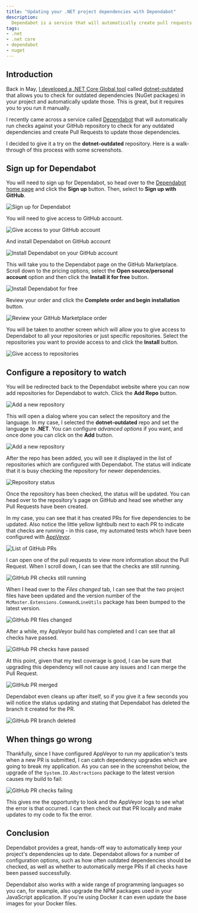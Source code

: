 ```yaml
---
title: "Updating your .NET project dependencies with Dependabot"
description:
  Dependabot is a service that will automatically create pull requests to update outdated dependencies in your .NET projects.
tags:
- .net
- .net core
- dependabot
- nuget
---
```


## Introduction

Back in May, [I developed a .NET Core Global tool](/blog/may-2018-month-of-shipping/) called [dotnet-outdated](https://github.com/jerriep/dotnet-outdated) that allows you to check for outdated dependencies (NuGet packages) in your project and automatically update those. This is great, but it requires you to you run it manually.

I recently came across a service called [Dependabot](https://dependabot.com/) that will automatically run checks against your GitHub repository to check for any outdated dependencies and create Pull Requests to update those dependencies.

I decided to give it a try on the **dotnet-outdated** repository. Here is a walk-through of this process with some screenshots.

## Sign up for Dependabot

You will need to sign up for Dependabot, so head over to the [Dependabot home page](https://dependabot.com/) and click the **Sign up** button. Then, select to **Sign up with GitHub**.

![Sign up for Dependabot](/images/blog/2018-09-12-updating-net-dependencies-dependabot/signup.png)

You will need to give access to GitHub account.

![Give access to your GitHub account](/images/blog/2018-09-12-updating-net-dependencies-dependabot/github-authorize.png)

And install Dependabot on GitHub account

![Install Dependabot on your GitHub account](/images/blog/2018-09-12-updating-net-dependencies-dependabot/install-dependabot-to-github-account.png)

This will take you to the Dependabot page on the GitHub Marketplace. Scroll down to the pricing options, select the **Open source/personal account** option and then click the **Install it for free** button.

![Install Dependabot for free](/images/blog/2018-09-12-updating-net-dependencies-dependabot/install-dependabot-for-free.png)

Review your order and click the **Complete order and begin installation** button.

![Review your GitHub Marketplace order](/images/blog/2018-09-12-updating-net-dependencies-dependabot/review-order.png)

You will be taken to another screen which will allow you to give access to Dependabot to all your repositories or just specific repositories. Select the repositories you want to provide access to and click the **Install** button.

![Give access to repositories](/images/blog/2018-09-12-updating-net-dependencies-dependabot/give-access-to-repositories.png)

## Configure a repository to watch 

You will be redirected back to the Dependabot website where you can now add repositories for Dependabot to watch. Click the **Add Repo** button.

![Add a new repository](/images/blog/2018-09-12-updating-net-dependencies-dependabot/dependabot-repositories.png)

This will open a dialog where you can select the repository and the language. In my case, I selected the **dotnet-outdated** repo and set the language to **.NET**. You can configure _advanced options_ if you want, and once done you can click on the **Add** button.

![Add a new repository](/images/blog/2018-09-12-updating-net-dependencies-dependabot/dependabot-add-repo.png)

After the repo has been added, you will see it displayed in the list of repositories which are configured with Dependabot. The status will indicate that it is busy checking the repository for newer dependencies.

![Repository status](/images/blog/2018-09-12-updating-net-dependencies-dependabot/dependabot-repo-added.png)

Once the repository has been checked, the status will be updated. You can head over to the repository's page on GitHub and head see whether any Pull Requests have been created. 

In my case, you can see that it has created PRs for five dependencies to be updated. Also notice the little yellow lightbulb next to each PR to indicate that checks are running - in this case, my automated tests which have been configured with [AppVeyor](https://www.appveyor.com/).

![List of GitHub PRs](/images/blog/2018-09-12-updating-net-dependencies-dependabot/github-prs.png)

I can open one of the pull requests to view more information about the Pull Request. When I scroll down, I can see that the checks are still running.

![GitHub PR checks still running](/images/blog/2018-09-12-updating-net-dependencies-dependabot/github-pr-checks-running.png)

When I head over to the _Files changed_ tab, I can see that the two project files have been updated and the version number of the `McMaster.Extensions.CommandLineUtils` package has been bumped to the latest version.

![GitHub PR files changed](/images/blog/2018-09-12-updating-net-dependencies-dependabot/github-pr-files-changed.png)

After a while, my AppVeyor build has completed and I can see that all checks have passed.

![GitHub PR checks have passed](/images/blog/2018-09-12-updating-net-dependencies-dependabot/github-pr-checks-completed.png)

At this point, given that my test coverage is good, I can be sure that upgrading this dependency will not cause any issues and I can merge the Pull Request.

![GitHub PR merged](/images/blog/2018-09-12-updating-net-dependencies-dependabot/github-pr-merged.png)

Dependabot even cleans up after itself, so if you give it a few seconds you will notice the status updating and stating that Dependabot has deleted the branch it created for the PR.

![GitHub PR branch deleted](/images/blog/2018-09-12-updating-net-dependencies-dependabot/github-pr-branch-deleted.png)

## When things go wrong

Thankfully, since I have configured AppVeyor to run my application's tests when a new PR is submitted, I can catch dependency upgrades which are going to break my application. As you can see in the screenshot below, the upgrade of the `System.IO.Abstractions` package to the latest version causes my build to fail:

![GitHub PR checks failing](/images/blog/2018-09-12-updating-net-dependencies-dependabot/github-pr-checks-failing.png)

This gives me the opportunity to look and the AppVeyor logs to see what the error is that occurred. I can then check out that PR locally and make updates to my code to fix the error.

## Conclusion

Dependabot provides a great, hands-off way to automatically keep your project's dependencies up to date. Dependabot allows for a number of configuration options, such as how often outdated dependencies should be checked, as well as whether to automatically merge PRs if all checks have been passed successfully.

Dependabot also works with a wide range of programming languages so you can, for example, also upgrade the NPM packages used in your JavaScript application. If you're using Docker it can even update the base images for your Docker files.